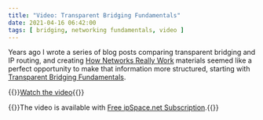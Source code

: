 ```yaml
---
title: "Video: Transparent Bridging Fundamentals"
date: 2021-04-16 06:42:00
tags: [ bridging, networking fundamentals, video ]
---
```

Years ago I wrote a series of blog posts comparing transparent bridging and IP routing, and creating [How Networks Really Work](https://www.ipspace.net/Net101) materials seemed like a perfect opportunity to make that information more structured, starting with [Transparent Bridging Fundamentals](https://my.ipspace.net/bin/get/Net101/BR1.1%20-%20Transparent%20Bridging%20Fundamentals.mp4?doccode=Net101).

{{<jump>}}[Watch the video](https://my.ipspace.net/bin/get/Net101/BR1.1%20-%20Transparent%20Bridging%20Fundamentals.mp4?doccode=Net101){{</jump>}}

{{<note info>}}The video is available with [Free ipSpace.net Subscription](https://www.ipspace.net/Subscription/Free).{{</note>}}
